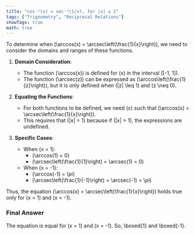 ```yaml
---
title: "cos⁻¹(x) = sec⁻¹(1/x), for |x| ≥ 1"
tags: ["Trignometry", "Reciprocal Relations"]
showTags: true
math: true
---
```




To determine when \(\arccos(x) = \arcsec\left(\frac{1}{x}\right)\), we need to consider the domains and ranges of these functions. 

1. **Domain Consideration**:
   - The function \(\arccos(x)\) is defined for \(x\) in the interval \([-1, 1]\).
   - The function \(\arcsec(z)\) can be expressed as \(\arccos\left(\frac{1}{z}\right)\), but it is only defined when \(|z| \leq 1\) and \(z \neq 0\).

2. **Equating the Functions**:
   - For both functions to be defined, we need \(x\) such that \(\arccos(x) = \arcsec\left(\frac{1}{x}\right)\).
   - This requires that \(|x| = 1\) because if \(|x| > 1\), the expressions are undefined.

3. **Specific Cases**:
   - When \(x = 1\):
     - \(\arccos(1) = 0\)
     - \(\arcsec\left(\frac{1}{1}\right) = \arcsec(1) = 0\)
   - When \(x = -1\):
     - \(\arccos(-1) = \pi\)
     - \(\arcsec\left(\frac{1}{-1}\right) = \arcsec(-1) = \pi\)

Thus, the equation \(\arccos(x) = \arcsec\left(\frac{1}{x}\right)\) holds true only for \(x = 1\) and \(x = -1\).

### Final Answer
The equation is equal for \(x = 1\) and \(x = -1\). So, \boxed{1} and \boxed{-1}.
